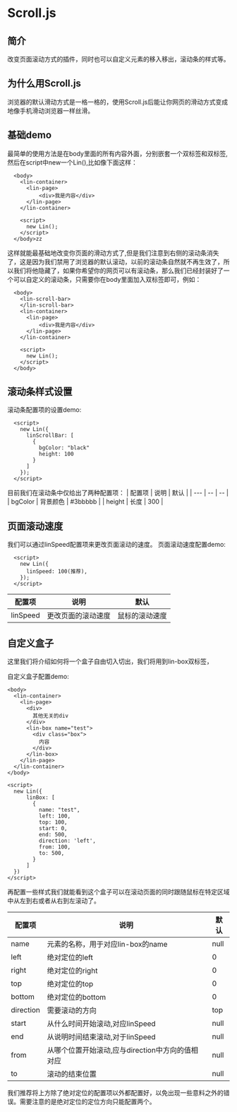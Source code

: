 # Scroll.js
## 简介
改变页面滚动方式的插件，同时也可以自定义元素的移入移出，滚动条的样式等。

## 为什么用Scroll.js
浏览器的默认滑动方式是一格一格的，使用Scroll.js后能让你网页的滑动方式变成地像手机滑动浏览器一样丝滑。

## 基础demo
最简单的使用方法是在body里面的所有内容外面，分别嵌套一个<lin-container>双标签和<lin-page>双标签,然后在script中new一个Lin(),比如像下面这样：
```
  <body>
    <lin-container>
      <lin-page>
          <div>我是内容</div>
      </lin-page>
    </lin-container>

    <script>
      new Lin();
    </script>
  </body>zz
```
这样就能最基础地改变你页面的滑动方式了,但是我们注意到右侧的滚动条消失了，这是因为我们禁用了浏览器的默认滚动，以前的滚动条自然就不再生效了，所以我们将他隐藏了，如果你希望你的网页可以有滚动条，那么我们已经封装好了一个可以自定义的滚动条，只需要你在body里面加入<lin-scroll-bar>双标签即可，例如：
```
  <body>
    <lin-scroll-bar>
    </lin-scroll-bar>
    <lin-container>
      <lin-page>
          <div>我是内容</div>
      </lin-page>
    </lin-container>

    <script>
      new Lin();
    </script>
  </body>
```

## 滚动条样式设置
滚动条配置项的设置demo:
```
  <script>
    new Lin({
      linScrollBar: [
        {
          bgColor: "black"
          height: 100
        }
      ]
    });
  </script>
```
目前我们在滚动条中仅给出了两种配置项：
| 配置项 | 说明 | 默认 |
| --- | -- | -- |
| bgColor | 背景颜色 | #3bbbbb |
| height | 长度 | 300 |


## 页面滚动速度
我们可以通过linSpeed配置项来更改页面滚动的速度。
页面滚动速度配置demo:
```
  <script>
    new Lin({
      linSpeed: 100(推荐),
    });
  </script>
```
| 配置项 | 说明 | 默认 |
| --- | -- | -- |
| linSpeed | 更改页面的滚动速度 | 鼠标的滚动速度 |

## 自定义盒子
这里我们将介绍如何将一个盒子自由切入切出，我们将用到lin-box双标签，

自定义盒子配置demo:
```
<body>
  <lin-container>
    <lin-page>
      <div>
        其他无关的div
      </div>
      <lin-box name="test">
        <div class="box">
          内容
        </div>
      </lin-box>
    </lin-page>
  </lin-container>
</body>

<script>
  new Lin({
      linBox: [
        {
          name: "test",
          left: 100,
          top: 100,
          start: 0,
          end: 500,
          direction: 'left',
          from: 100,
          to: 500,
        }
      ]
  })
</script>
```

再配置一些样式我们就能看到这个盒子可以在滚动页面的同时跟随鼠标在特定区域中从左到右或者从右到左滚动了。

| 配置项 | 说明 | 默认 | 
| --- | -- | -- |
| name | 元素的名称，用于对应lin-box的name | null |
| left | 绝对定位的left | 0 |
| right | 绝对定位的right | 0 | 
| top | 绝对定位的top | 0 | 
| bottom | 绝对定位的bottom | 0 |
| direction | 需要滚动的方向 | top |
| start | 从什么时间开始滚动,对应linSpeed | null |
| end | 从说明时间结束滚动,对于linSpeed | null |
| from | 从哪个位置开始滚动,应与direction中方向的值相对应 | null |
| to | 滚动的结束位置 | null |

我们推荐将上方除了绝对定位的配置项以外都配置好，以免出现一些意料之外的错误。需要注意的是绝对定位的定位方向只能配置两个。